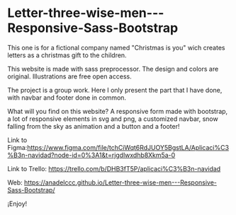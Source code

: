 # Letter-three-wise-men---Responsive-Sass-Bootstrap
This one is for a fictional company named "Christmas is you" wich creates letters as a christmas gift to the children. 

This website is made with sass preprocessor. The design and colors are original. Illustrations are free open access.

The project is a group work. Here I only present the part that I have done, with navbar and footer done in common.

What will you find on this website? A responsive form made with bootstrap, a lot of responsive elements in svg and png, a customized navbar, snow falling from the sky as animation and a button and a footer!

Link to Figma:https://www.figma.com/file/tchCiWqt6RdJUOY5BgstLA/Aplicaci%C3%B3n-navidad?node-id=0%3A1&t=rjgdlwxdhb8Xkm5a-0

Link to Trello: https://trello.com/b/DHB3fT5P/aplicaci%C3%B3n-navidad

Web: https://anadelccc.github.io/Letter-three-wise-men---Responsive-Sass-Bootstrap/

¡Enjoy!
